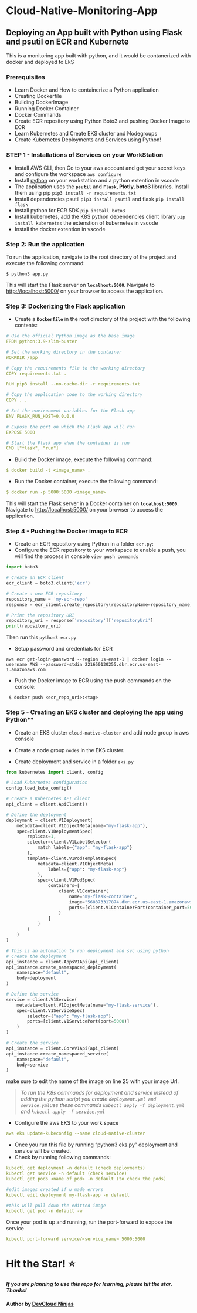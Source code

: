 # Cloud-Native-Monitoring-App

## Deploying an App built with Python using Flask and psutil on ECR and Kubernete
This is a monitoring app built with python, and it would be contanerized with docker and deployed to EkS

### Prerequisites
- Learn Docker and How to containerize a Python application
- Creating Dockerfile
- Building DockerImage
- Running Docker Container
- Docker Commands
- Create ECR repository using Python Boto3 and pushing Docker Image to ECR
- Learn Kubernetes and Create EKS cluster and Nodegroups
- Create Kubernetes Deployments and Services using Python!

### STEP 1 - Installations of Services on your WorkStation
- Install AWS CLI, then Go to your aws account and get your secret keys and configure the workspace `aws configure`
- Install [python](https://www.python.org/downloads/) on your workstation and a python extention in vscode
- The application uses the **`psutil`** and **`Flask`, Plotly, boto3** libraries. Install them using pip `pip3 install -r requirements.txt`
- Install dependencies psutil `pip3 install psutil` and flask `pip install flask`
- Install python for ECR SDK `pip install boto3` 
- Install kubernetes, add the K8S python dependencies client  library `pip install kubernetes`
 the extenstion of kubernetes in vscode
- Install the docker extention in vscode

### Step 2: Run the application

To run the application, navigate to the root directory of the project and execute the following command:

```
$ python3 app.py
```

This will start the Flask server on **`localhost:5000`**. Navigate to [http://localhost:5000/](http://localhost:5000/) on your browser to access the application.

### Step 3: Dockerizing the Flask application

- Create a **`Dockerfile`** in the root directory of the project with the following contents:

```yml
# Use the official Python image as the base image
FROM python:3.9-slim-buster

# Set the working directory in the container
WORKDIR /app

# Copy the requirements file to the working directory
COPY requirements.txt .

RUN pip3 install --no-cache-dir -r requirements.txt

# Copy the application code to the working directory
COPY . .

# Set the environment variables for the Flask app
ENV FLASK_RUN_HOST=0.0.0.0

# Expose the port on which the Flask app will run
EXPOSE 5000

# Start the Flask app when the container is run
CMD ["flask", "run"]
```

- Build the Docker image, execute the following command:

```yml
$ docker build -t <image_name> .
```

-  Run the Docker container, execute the following command:

```yml
$ docker run -p 5000:5000 <image_name>
```

This will start the Flask server in a Docker container on **`localhost:5000`**. Navigate to [http://localhost:5000/](http://localhost:5000/) on your browser to access the application.

### Step 4 - Pushing the Docker image to ECR

- Create an ECR repository using Python in a folder `ecr.py`:
- Configure the ECR repository to your workspace to enable a push, you will find the process in console `view push commands`

```py
import boto3

# Create an ECR client
ecr_client = boto3.client('ecr')

# Create a new ECR repository
repository_name = 'my-ecr-repo'
response = ecr_client.create_repository(repositoryName=repository_name)

# Print the repository URI
repository_uri = response['repository']['repositoryUri']
print(repository_uri)
```
Then run this `python3 ecr.py`

- Setup password and credentials for ECR

```
aws ecr get-login-password --region us-east-1 | docker login --username AWS --password-stdin 221650130255.dkr.ecr.us-east-1.amazonaws.com
```

- Push the Docker image to ECR using the push commands on the console:

```
 $ docker push <ecr_repo_uri>:<tag>
```

### Step 5 - Creating an EKS cluster and deploying the app using Python**


- Create an EKS cluster `cloud-native-cluster` and add node group in aws console


- Create a node group `nodes` in the EKS cluster.

- Create deployment and service in a folder `eks.py`

```py
from kubernetes import client, config

# Load Kubernetes configuration
config.load_kube_config()

# Create a Kubernetes API client
api_client = client.ApiClient()

# Define the deployment
deployment = client.V1Deployment(
    metadata=client.V1ObjectMeta(name="my-flask-app"),
    spec=client.V1DeploymentSpec(
        replicas=1,
        selector=client.V1LabelSelector(
            match_labels={"app": "my-flask-app"}
        ),
        template=client.V1PodTemplateSpec(
            metadata=client.V1ObjectMeta(
                labels={"app": "my-flask-app"}
            ),
            spec=client.V1PodSpec(
                containers=[
                    client.V1Container(
                        name="my-flask-container",
                        image="568373317874.dkr.ecr.us-east-1.amazonaws.com/my-cloud-native-repo:latest",
                        ports=[client.V1ContainerPort(container_port=5000)]
                    )
                ]
            )
        )
    )
)

# This is an automation to run deployment and svc using python
# Create the deployment
api_instance = client.AppsV1Api(api_client)
api_instance.create_namespaced_deployment(
    namespace="default",
    body=deployment
)

# Define the service
service = client.V1Service(
    metadata=client.V1ObjectMeta(name="my-flask-service"),
    spec=client.V1ServiceSpec(
        selector={"app": "my-flask-app"},
        ports=[client.V1ServicePort(port=5000)]
    )
)

# Create the service
api_instance = client.CoreV1Api(api_client)
api_instance.create_namespaced_service(
    namespace="default",
    body=service
)
```

make sure to edit the name of the image on line 25 with your image Url.

> *To run the K8s commands for  deployment and service instead of adding the python script you create `deployment.yml and service.yml`use these commands `kubectl apply -f deployment.yml` and `kubectl apply -f service.yml`*

- Configure the aws EKS to your work space
```yml
aws eks update-kubeconfig --name cloud-native-cluster
```

- Once you run this file by running “python3 eks.py” deployment and service will be created.
- Check by running following commands:

```yml
kubectl get deployment -n default (check deployments)
kubectl get service -n default (check service)
kubectl get pods <name of pod> -n default (to check the pods)

#edit images created if u made errors
kubectl edit deployment my-flask-app -n default 

#this will pull down the editted image
kubectl get pod -n default -w
```

Once your pod is up and running, run the port-forward to expose the service
```yml
kubectl port-forward service/<service_name> 5000:5000
```

# Hit the Star! ⭐
***If you are planning to use this repo for learning, please hit the star. Thanks!***

#### Author by [DevCloud Ninjas](https://github.com/DevCloudNinjas)
